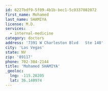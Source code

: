 ```yaml
---
id: 6227bdf9-5f09-4b1b-bec1-5c0337082072
first_name: Mohamed
last_name: SHAMIYA
license: M.D.
services:
  - internal-medicine
category: doctors
address: '7391 W Charleston Blvd   Ste 140'
city: 'Las Vegas'
state: NV
zip: '89117'
phone: 702-304-2144
title: 'Mohamed SHAMIYA'
_geoloc:
  lng: -115.28205
  lat: 36.140974
---
```

